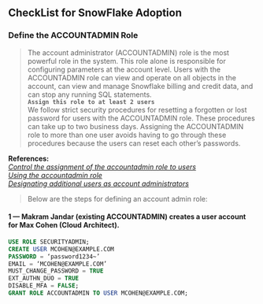 ## CheckList for SnowFlake Adoption

### Define the ACCOUNTADMIN Role
> The account administrator (ACCOUNTADMIN) role is the most powerful role in the system. This role alone is responsible for configuring parameters at the account level. Users with the ACCOUNTADMIN role can view and operate on all objects in the account, can view and manage Snowflake billing and credit data, and can stop any running SQL statements.  
**`Assign this role to at least 2 users`**  
> We follow strict security procedures for resetting a forgotten or lost password for users with the ACCOUNTADMIN role. These procedures can take up to two business days. Assigning the ACCOUNTADMIN role to more than one user avoids having to go through these procedures because the users can reset each other’s passwords.  
  
**References:**  
*[Control the assignment of the accountadmin role to users](https://docs.snowflake.net/manuals/user-guide/security-access-control-considerations.html#control-the-assignment-of-the-accountadmin-role-to-users)  
[Using the accountadmin role](https://docs.snowflake.net/manuals/user-guide/security-access-control-considerations.html#using-the-accountadmin-role)  
[Designating additional users as account administrators](https://docs.snowflake.net/manuals/user-guide/security-access-control-configure.html#designating-additional-users-as-account-administrators)*  
> Below are the steps for defining an account admin role:
#### 1 — Makram Jandar (existing ACCOUNTADMIN) creates a user account for Max Cohen (Cloud Architect).
```sql
USE ROLE SECURITYADMIN;
CREATE USER MCOHEN@EXAMPLE.COM
PASSWORD = ‘password1234~’
EMAIL = ‘MCOHEN@EXAMPLE.COM’
MUST_CHANGE_PASSWORD = TRUE
EXT_AUTHN_DUO = TRUE
DISABLE_MFA = FALSE;
GRANT ROLE ACCOUNTADMIN TO USER MCOHEN@EXAMPLE.COM;
```

[4]: http://example.org/ "Title"

